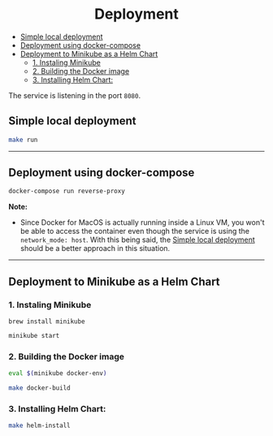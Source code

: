 <h1 align="center">Deployment</h4>

- [Simple local deployment](#simple-local-deployment)
- [Deployment using docker-compose](#deployment-using-docker-compose)
- [Deployment to Minikube as a Helm Chart](#deployment-to-minikube-as-a-helm-chart)
  - [1. Instaling Minikube](#1-instaling-minikube)
  - [2. Building the Docker image](#2-building-the-docker-image)
  - [3. Installing Helm Chart:](#3-installing-helm-chart)


The service is listening in the port `8080`.


## Simple local deployment
```sh
make run
```

---

## Deployment using docker-compose
```sh
docker-compose run reverse-proxy
```

**Note:** 
- Since Docker for MacOS is actually running inside a Linux VM, you won't be able to access the container even though the service is using the `network_mode: host`. With this being said, the [Simple local deployment](#simple-local-deployment) should be a better approach in this situation.

---

## Deployment to Minikube as a Helm Chart

### 1. Instaling Minikube
```console
brew install minikube
```
```sh
minikube start
```

### 2. Building the Docker image
```sh
eval $(minikube docker-env)
```

```sh
make docker-build
```

### 3. Installing Helm Chart:
```sh
make helm-install
```

